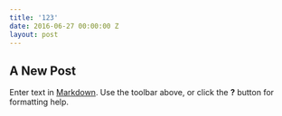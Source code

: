 ```yaml
---
title: '123'
date: 2016-06-27 00:00:00 Z
layout: post
---
```


## A New Post

Enter text in [Markdown](http://daringfireball.net/projects/markdown/). Use the toolbar above, or click the **?** button for formatting help.
